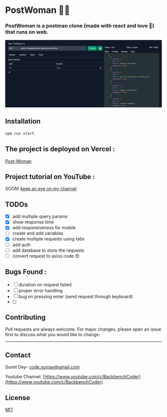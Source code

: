 # PostWoman 👩‍🦰

### PostWoman is a postman clone (made with react and love 💙) that runs on web. 


![](https://raw.githubusercontent.com/Dey-Sumit/postwoman-web-app-react/main/public/github/home.PNG)

## Installation

```bash
npm run start
```

## The project is deployed on Vercel : 
[Post-Woman](https://postwoman-sandy.vercel.app/)

## Project tutorial on YouTube : 
  SOON!
  [keep an eye on my channel ](https://www.youtube.com/BackbenchCoder)

## TODOs
- [x] add multiple query params
- [x] show response time 
- [x] add responsiveness for mobile
- [ ] create and add variables
- [x] create multiple requests using tabs
- [ ] add auth
- [ ] add database to store the requests
- [ ] convert request to axios code 😍 

## Bugs Found :
- [ ] duration on request failed
- [ ] proper error handling
- [ ] bug on pressing enter (send request through keyboard)
- [ ] 

## Contributing
Pull requests are always welcome. For major changes, please open an issue first to discuss what you would like to change.

--- 
## Contact

Sumit Dey- [code.sumax@gmail.com](mailto:code.sumax@gmail.com)

Youtube Channel: [https://www.youtube.com/c/BackbenchCoder](https://www.youtube.com/c/BackbenchCoder)


## License
[MIT](https://choosealicense.com/licenses/mit/)
